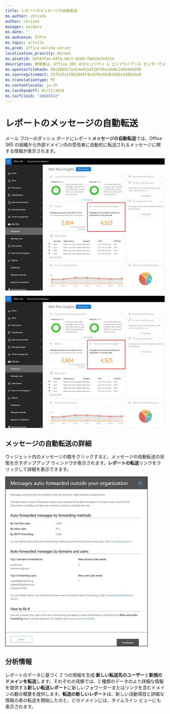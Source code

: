 ```yaml
---
title: レポートのメッセージの自動転送
ms.author: chrisda
author: chrisda
manager: serdars
ms.date: ''
ms.audience: ITPro
ms.topic: article
ms.prod: office-online-server
localization_priority: Normal
ms.assetid: b5543faa-44fa-44c5-8180-fb835e7e452d
description: 管理者は、Office 365 のセキュリティ & コンプライアンス センターでメール フローのダッシュ ボード内のメッセージの自動転送レポートについて学習できます。
ms.openlocfilehash: 98a2b8d17a914e631d720745e10d4c24924dd299
ms.sourcegitcommit: 25fb33a1f8b2844fde15f6c03db2936c610824e0
ms.translationtype: MT
ms.contentlocale: ja-JP
ms.lasthandoff: 01/17/2019
ms.locfileid: "28685532"
---
```

# <a name="auto-forwarded-messages-report"></a>レポートのメッセージの自動転送

メール フローのダッシュ ボードにレポート**メッセージの自動転送**では、Office 365 の組織から外部ドメイン内の受信者に自動的に転送されるメッセージに関する情報が表示されます。

![x](media/8bc2600b-71c3-4b37-b4d0-9435fe0cfc8d.png)

![Office 365 のセキュリティ & コンプライアンス センターでメール フローのダッシュ ボードにレポート メッセージの自動転送](media/8bc2600b-71c3-4b37-b4d0-9435fe0cfc8d.png)

## <a name="auto-forwarded-messages-details"></a>メッセージの自動転送の詳細

ウィジェット内のメッセージの数をクリックすると、メッセージの自動転送の状態を示すポップアップ ウィンドウが表示されます。**レポートの転送**リンクをクリックして詳細を表示できます。

![Office 365 のセキュリティ & コンプライアンス センターに自動転送メッセージのレポートの詳細情報ポップアップ](media/87d0fb1e-d2ef-4901-b17c-ec32d23a539e.png)

## <a name="insights"></a>分析情報

レポートのデータに基づく 2 つの情報を生成:**新しい転送先のユーザー**と**新規のドメインを転送**します。それぞれの見解では、2 種類のデータのより詳細な情報を提供する**新しい転送レポート**に新しいフォワーダーまたはリンクを含むドメインの数の概要を提供します。**転送の新しいレポート**は、新しい活動項目と詳細な情報の表の転送を開始したのと、どのドメインには、タイムライン ビューにも表示されます。
